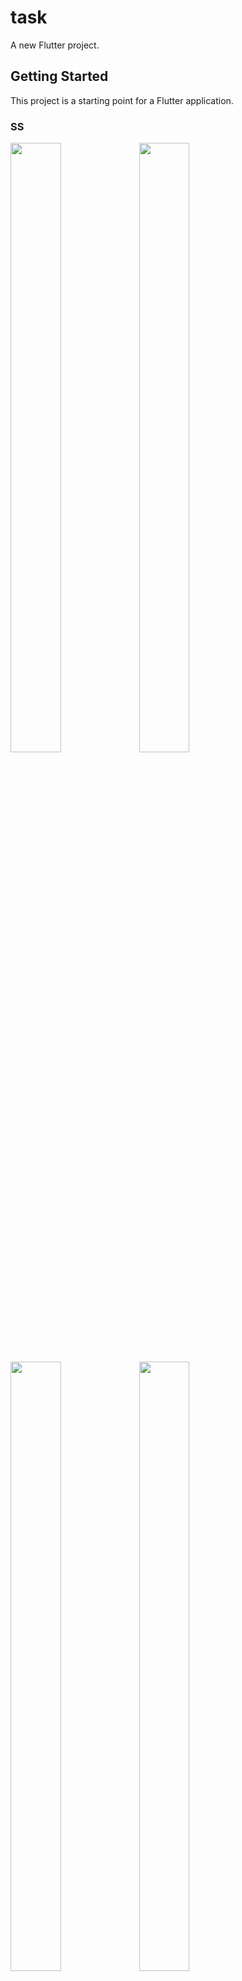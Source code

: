# task

A new Flutter project.

## Getting Started

This project is a starting point for a Flutter application.
### SS
<img src = 'https://user-images.githubusercontent.com/67200542/138843732-55003336-e472-40b4-9711-444f04e89fd4.png' width = 40% height=50% >
<img src = 'https://user-images.githubusercontent.com/67200542/138843717-726ac2e1-d557-4c4e-9398-90571912aafc.png' width = 40% height=50% >
<img src = 'https://user-images.githubusercontent.com/67200542/138843725-3d1ff96b-5a6c-4b46-bb00-4212e6ea08f0.png' width = 40% height=50% >
<img src = 'https://user-images.githubusercontent.com/67200542/138843727-9d3562de-32cf-483f-8d1e-1e46b24f8bec.png' width = 40% height=50% >


